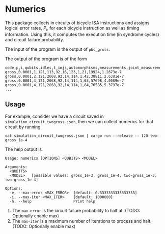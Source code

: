 # Numerics
This package collects in circuits of bicycle ISA instructions
and assigns logical error rates, $P_i$, for each bicycle instruction as well as timing information.
Using this, it computes the execution time (in syndrome cycles) and circuit failure probability.

The input of the program is the output of `pbc_gross`.

The output of the program is of the form
```csv
code,p,i,qubits,idles,t_injs,automorphisms,measurements,joint_measurements,measurement_depth,end_time,total_error
gross,0.0001,1,121,113,92,16,123,1,21,19924,1.2673e-7
gross,0.0001,2,121,2068,92,14,114,1,42,38811,2.6381e-7
gross,0.0001,3,121,2068,92,14,114,1,63,57698,4.0089e-7
gross,0.0001,4,121,2068,92,14,114,1,84,76585,5.3797e-7
...
```


## Usage
For example, consider we have a circuit saved in `simulation_circuit_twogross.json`,
then we can collect numerics for that circuit by running
```
cat simulation_circuit_twogross.json | cargo run --release -- 120 two-gross_1e-4
```

The help output is

```
Usage: numerics [OPTIONS] <QUBITS> <MODEL>

Arguments:
  <QUBITS>  
  <MODEL>   [possible values: gross_1e-3, gross_1e-4, two-gross_1e-3, two-gross_1e-4]

Options:
  -e, --max-error <MAX_ERROR>  [default: 0.3333333333333333]
  -i, --max-iter <MAX_ITER>    [default: 1000000]
  -h, --help                   Print help
```

1. The `max-error` is the circuit failure probability to halt at. (TODO: Optionally enable max)
2. The `max-iter` is a maximum number of iterations to process and halt. (TODO: Optionally enable max)